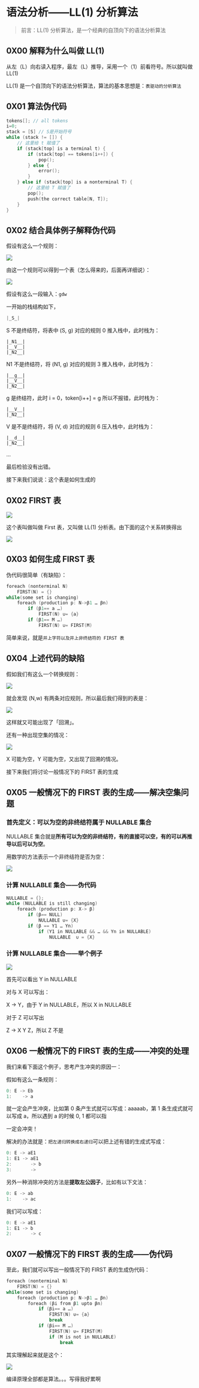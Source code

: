 # 语法分析——LL(1) 分析算法



> 前言：LL(1) 分析算法，是一个经典的自顶向下的语法分析算法



## 0X00 解释为什么叫做 LL(1)

从左（L）向右读入程序，最左（L）推导，采用一个（1）前看符号。所以就叫做 LL(1)



LL(1) 是一个自顶向下的语法分析算法，算法的基本思想是：`表驱动的分析算法`



## 0X01 算法伪代码



```c
tokens[]; // all tokens
i=0;
stack = [S] // S是开始符号
while (stack != []) {
    // 这里给 t 赋值了
    if (stack[top] is a terminal t) {
        if (stack[top] == tokens[i++]) {
			pop();
        } else {
            error();
        }
    } else if (stack[top] is a nonterminal T) {
        // 这里给 T 赋值了
        pop(); 
        push(the correct table[N, T]);
    }
}
```



## 0X02 结合具体例子解释伪代码



假设有这么一个规则：



![](https://upload-images.jianshu.io/upload_images/15548795-de4d49361d2cfc8a.png?imageMogr2/auto-orient/strip%7CimageView2/2/w/1240)



由这一个规则可以得到一个表（怎么得来的，后面再详细说）：



![](https://upload-images.jianshu.io/upload_images/15548795-d5a299fd683d686c.png?imageMogr2/auto-orient/strip%7CimageView2/2/w/1240)



假设有这么一段输入：`gdw`



一开始的栈结构如下，

```c
|_S_|
```



S 不是终结符，将表中 (S, g) 对应的规则 0 推入栈中，此时栈为：

```
|_N1__|
|__V__|
|_N2__|
```



N1 不是终结符，将 (N1, g) 对应的规则 3 推入栈中，此时栈为：

```
|__g__|
|__V__|
|_N2__|
```



g 是终结符，此时 i = 0，token[i++] = g 所以不报错，此时栈为：



```
|__V__|
|_N2__|
```



V 是不是终结符，将 (V, d) 对应的规则 6 压入栈中，此时栈为：



```
|__d__|
|_N2__|
```



...



最后检验没有出错。



接下来我们说说：这个表是如何生成的



## 0X02 FIRST 表

![](https://upload-images.jianshu.io/upload_images/15548795-d5a299fd683d686c.png?imageMogr2/auto-orient/strip%7CimageView2/2/w/1240)



这个表叫做叫做 First 表，又叫做 LL(1) 分析表。由下面的这个关系转换得出



![](https://upload-images.jianshu.io/upload_images/15548795-de4d49361d2cfc8a.png?imageMogr2/auto-orient/strip%7CimageView2/2/w/1240)

## 0X03 如何生成 FIRST 表



伪代码很简单（有缺陷）：

```c
foreach (nonterminal N)
	FIRST(N) = {}
while(some set is changing)
	foreach (production p: N->β1 … βn)
		if (β1== a …)
			FIRST(N) ∪= {a}
		if (β1== M …)
			FIRST(N) ∪= FIRST(M)
```



简单来说，就是`并上字符以及并上非终结符的 FIRST 表`





## 0X04 上述代码的缺陷



假如我们有这么一个转换规则：



![](https://upload-images.jianshu.io/upload_images/15548795-c428f37e1333cc56.png?imageMogr2/auto-orient/strip%7CimageView2/2/w/1240)





就会发现 (N,w) 有两条对应规则，所以最后我们得到的表是：



![](https://upload-images.jianshu.io/upload_images/15548795-ad608b0f476a1399.png?imageMogr2/auto-orient/strip%7CimageView2/2/w/1240)





这样就又可能出现了「回溯」。





还有一种出现空集的情况：



![](https://upload-images.jianshu.io/upload_images/15548795-604894c19eb9ea05.png?imageMogr2/auto-orient/strip%7CimageView2/2/w/1240)

X 可能为空，Y 可能为空，又出现了回溯的情况。





接下来我们将讨论一般情况下的 FIRST 表的生成



## 0X05 一般情况下的 FIRST 表的生成——解决空集问题





### 首先定义：可以为空的非终结符属于 NULLABLE 集合



NULLABLE 集合就是**所有可以为空的非终结符，有的直接可以空，有的可以再推导以后可以为空**。



用数学的方法表示一个非终结符是否为空：



![](https://upload-images.jianshu.io/upload_images/15548795-023826c0812141d3.png?imageMogr2/auto-orient/strip%7CimageView2/2/w/1240)

### 计算 NULLABLE 集合——伪代码



```c
NULLABLE = {};
while (NULLABLE is still changing)
	foreach (production p: X-> β)
    	if (β== NULL)
            NULLABLE ∪= {X}
		if (β == Y1 … Yn)
			if (Y1 in NULLABLE && … && Yn in NULLABLE)
				NULLABLE  ∪ = {X}
```





### 计算 NULLABLE 集合——举个例子



![](https://upload-images.jianshu.io/upload_images/15548795-6434ba392f88bb46.png?imageMogr2/auto-orient/strip%7CimageView2/2/w/1240)





首先可以看出 Y in NULLABLE



对与 X 可以写出：



X -> Y，由于 Y in NULLABLE，所以 X in NULLABLE



对于 Z 可以写出



Z -> X Y Z，所以 Z 不是





## 0X06 一般情况下的 FIRST 表的生成——冲突的处理



我们来看下面这个例子，思考产生冲突的原因一：



假如有这么一条规则：



```c
0: E -> Eb
1: 	  -> a
```



就一定会产生冲突，比如第 0 条产生式就可以写成：aaaaab，第 1 条生成式就可以写成 a，所以遇到 a 的时候 0, 1 都可以指



一定会冲突！



解决的办法就是：`把左递归转换成右递归`可以把上述有错的生成式写成：



```c
0: E -> aE1
1: E1 -> aE1
2:       -> b
3:       -> 
```



另外一种消除冲突的方法是**提取左公因子**，比如有以下文法：



```c
0: E -> ab
1: 	  -> ac
```



我们可以写成：



```c
0: E -> aE1
1: E1 -> b
2:       -> c
```







## 0X07 一般情况下的 FIRST 表的生成——伪代码



至此，我们就可以写出一般情况下的 FIRST 表的生成伪代码：



```c
foreach (nonterminal N)
	FIRST(N) = {}
while(some set is changing)
	foreach (production p: N->β1 … βn)
		foreach (βi from β1 upto βn)
			if (βi== a …)
				FIRST(N) ∪= {a}
				break
			if (βi== M …)
				FIRST(N) ∪= FIRST(M)
				if (M is not in NULLABLE)
					break
```



其实理解起来就是这个：





![](https://upload-images.jianshu.io/upload_images/15548795-2e87dee61004cb7e.png?imageMogr2/auto-orient/strip%7CimageView2/2/w/1240)









编译原理全部都是算法。。。写得我好累啊



